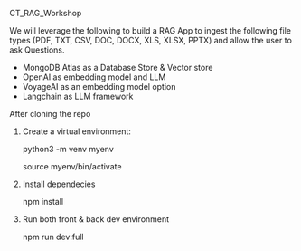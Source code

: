CT_RAG_Workshop

We will leverage the following to build a RAG App to ingest the following file types (PDF, TXT, CSV, DOC, DOCX, XLS, XLSX, PPTX) and allow the user to ask Questions.
- MongoDB Atlas as a Database Store & Vector store
- OpenAI as embedding model and LLM
- VoyageAI as an embedding model option
- Langchain as LLM framework



After cloning the repo

1. Create a virtual environment:

    python3 -m venv myenv
    
    source myenv/bin/activate

2. Install dependecies

    npm install

3. Run both front & back dev environment

    npm run dev:full
